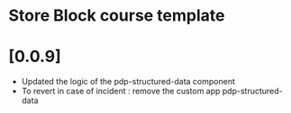 # Store Block course template

# [0.0.9]
- Updated the logic of the pdp-structured-data component
- To revert in case of incident : remove the custom app pdp-structured-data
